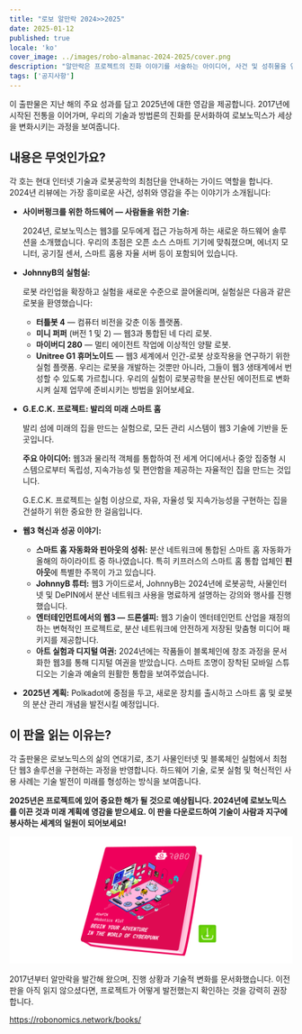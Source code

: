 ```yaml
---
title: "로보 알만락 2024>>2025"
date: 2025-01-12
published: true
locale: 'ko'
cover_image: ../images/robo-almanac-2024-2025/cover.png
description: "알만락은 프로젝트의 진화 이야기를 서술하는 아이디어, 사건 및 성취물을 연례적으로 수록한 것입니다. 보고서 이상으로, 도전을 극복하고 혁신을 이끌며 기술의 미래를 형성하는 매력적인 이야기입니다. 우리는 로보노믹스 2024-2025의 최신 버전을 자랑스럽게 발표합니다."
tags: ['공지사항']
---
```


이 출판물은 지난 해의 주요 성과를 담고 2025년에 대한 영감을 제공합니다. 2017년에 시작된 전통을 이어가며, 우리의 기술과 방법론의 진화를 문서화하여 로보노믹스가 세상을 변화시키는 과정을 보여줍니다.

## 내용은 무엇인가요?

각 호는 현대 인터넷 기술과 로봇공학의 최첨단을 안내하는 가이드 역할을 합니다. 2024년 리뷰에는 가장 흥미로운 사건, 성취와 영감을 주는 이야기가 소개됩니다:

- **사이버펑크를 위한 하드웨어 — 사람들을 위한 기술:**
    
    2024년, 로보노믹스는 웹3를 모두에게 접근 가능하게 하는 새로운 하드웨어 솔루션을 소개했습니다. 우리의 초점은 오픈 소스 스마트 기기에 맞춰졌으며, 에너지 모니터, 공기질 센서, 스마트 홈용 자율 서버 등이 포함되어 있습니다.
    
- **JohnnyB의 실험실:**
    
    로봇 라인업을 확장하고 실험을 새로운 수준으로 끌어올리며, 실험실은 다음과 같은 로봇을 환영했습니다:
    
    - **터틀봇 4** — 컴퓨터 비전을 갖춘 이동 플랫폼.
    - **미니 퍼퍼** (버전 1 및 2) — 웹3과 통합된 네 다리 로봇.
    - **마이버디 280** — 멀티 에이전트 작업에 이상적인 양팔 로봇.
    - **Unitree G1 휴머노이드** — 웹3 세계에서 인간-로봇 상호작용을 연구하기 위한 실험 플랫폼.
    우리는 로봇을 개발하는 것뿐만 아니라, 그들이 웹3 생태계에서 번성할 수 있도록 가르칩니다. 우리의 실험이 로봇공학을 분산된 에이전트로 변화시켜 실제 업무에 준비시키는 방법을 읽어보세요.
- **G.E.C.K. 프로젝트: 발리의 미래 스마트 홈**
    
    발리 섬에 미래의 집을 만드는 실험으로, 모든 관리 시스템이 웹3 기술에 기반을 둔 곳입니다.
    
    **주요 아이디어:** 웹3과 물리적 객체를 통합하여 전 세계 어디에서나 중앙 집중형 시스템으로부터 독립성, 지속가능성 및 편안함을 제공하는 자율적인 집을 만드는 것입니다.
    
    G.E.C.K. 프로젝트는 실험 이상으로, 자유, 자율성 및 지속가능성을 구현하는 집을 건설하기 위한 중요한 한 걸음입니다.

- **웹3 혁신과 성공 이야기:**
    - **스마트 홈 자동화와 핀아웃의 성취:** 분산 네트워크에 통합된 스마트 홈 자동화가 올해의 하이라이트 중 하나였습니다. 특히 키프러스의 스마트 홈 통합 업체인 **핀아웃**에 특별한 주목이 가고 있습니다.
    - **JohnnyB 튜터:** 웹3 가이드로서, JohnnyB는 2024년에 로봇공학, 사물인터넷 및 DePIN에서 분산 네트워크 사용을 명료하게 설명하는 강의와 행사를 진행했습니다.
    - **엔터테인먼트에서의 웹3 — 드론셀피:** 웹3 기술이 엔터테인먼트 산업을 재정의하는 변혁적인 프로젝트로, 분산 네트워크에 안전하게 저장된 맞춤형 미디어 패키지를 제공합니다.
    - **아트 실험과 디지털 여권:** 2024년에는 작품들이 블록체인에 창조 과정을 문서화한 웹3를 통해 디지털 여권을 받았습니다. 스마트 조명이 장착된 모바일 스튜디오는 기술과 예술의 원활한 통합을 보여주었습니다.

- **2025년 계획:**
    Polkadot에 중점을 두고, 새로운 장치를 출시하고 스마트 홈 및 로봇의 분산 관리 개념을 발전시킬 예정입니다.

## 이 판을 읽는 이유는?

각 출판물은 로보노믹스의 삶의 연대기로, 초기 사물인터넷 및 블록체인 실험에서 최첨단 웹3 솔루션을 구현하는 과정을 반영합니다. 하드웨어 기술, 로봇 실험 및 혁신적인 사용 사례는 기술 발전이 미래를 형성하는 방식을 보여줍니다.

**2025년은 프로젝트에 있어 중요한 해가 될 것으로 예상됩니다. 2024년에 로보노믹스를 이끈 것과 미래 계획에 영감을 받으세요. 이 판을 다운로드하여 기술이 사람과 지구에 봉사하는 세계의 일원이 되어보세요!**

[![로보노믹스 알만락 2024-2025](../images/robo-almanac-2024-2025/book-link.png)](https://static.robonomics.network/docs/book-2024-2025/Robonomics.network-Almanac-2024-en.pdf)

2017년부터 알만락을 발간해 왔으며, 진행 상황과 기술적 변화를 문서화했습니다. 이전 판을 아직 읽지 않으셨다면, 프로젝트가 어떻게 발전했는지 확인하는 것을 강력히 권장합니다.

https://robonomics.network/books/